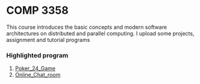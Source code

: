 # COMP 3358
This course introduces the basic concepts and modern software architectures on distributed and parallel computing.
I upload some projects, assignment and tutorial programs

### Highlighted program
1. [Poker_24_Game](/Assignment/A3/README.md)
2. [Online_Chat_room](/COMP3358/tutorial/T5/t5.pdf)
